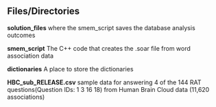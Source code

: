 ## Files/Directories

**solution_files** where the smem_script saves the database analysis outcomes

**smem_script** The C++ code that creates the .soar file from word association data

**dictionaries** A place to store the dictionaries

**HBC_sub_RELEASE.csv** sample data for answering 4 of the 144 RAT questions(Question IDs: 1 3 16 18) from Human Brain Cloud data (11,620 associations)
